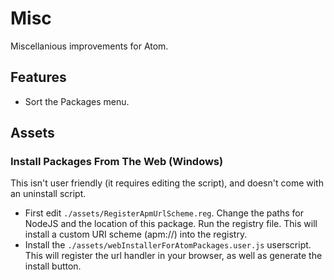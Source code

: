 # Misc

Miscellanious improvements for Atom.

## Features

* Sort the Packages menu.


## Assets

### Install Packages From The Web (Windows)

This isn't user friendly (it requires editing the script), and doesn't come with an uninstall script.

* First edit `./assets/RegisterApmUrlScheme.reg`. Change the paths for NodeJS and the location of this package. Run the registry file. This will install a custom URI scheme (apm://) into the registry.
* Install the `./assets/webInstallerForAtomPackages.user.js` userscript. This will register the url handler in your browser, as well as generate the install button.
